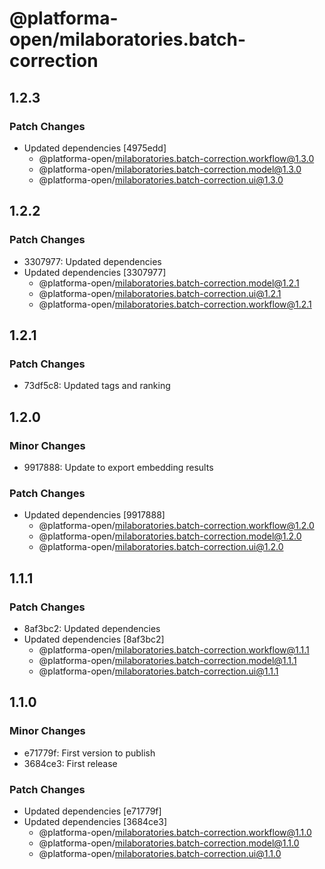 # @platforma-open/milaboratories.batch-correction

## 1.2.3

### Patch Changes

- Updated dependencies [4975edd]
  - @platforma-open/milaboratories.batch-correction.workflow@1.3.0
  - @platforma-open/milaboratories.batch-correction.model@1.3.0
  - @platforma-open/milaboratories.batch-correction.ui@1.3.0

## 1.2.2

### Patch Changes

- 3307977: Updated dependencies
- Updated dependencies [3307977]
  - @platforma-open/milaboratories.batch-correction.model@1.2.1
  - @platforma-open/milaboratories.batch-correction.ui@1.2.1
  - @platforma-open/milaboratories.batch-correction.workflow@1.2.1

## 1.2.1

### Patch Changes

- 73df5c8: Updated tags and ranking

## 1.2.0

### Minor Changes

- 9917888: Update to export embedding results

### Patch Changes

- Updated dependencies [9917888]
  - @platforma-open/milaboratories.batch-correction.workflow@1.2.0
  - @platforma-open/milaboratories.batch-correction.model@1.2.0
  - @platforma-open/milaboratories.batch-correction.ui@1.2.0

## 1.1.1

### Patch Changes

- 8af3bc2: Updated dependencies
- Updated dependencies [8af3bc2]
  - @platforma-open/milaboratories.batch-correction.workflow@1.1.1
  - @platforma-open/milaboratories.batch-correction.model@1.1.1
  - @platforma-open/milaboratories.batch-correction.ui@1.1.1

## 1.1.0

### Minor Changes

- e71779f: First version to publish
- 3684ce3: First release

### Patch Changes

- Updated dependencies [e71779f]
- Updated dependencies [3684ce3]
  - @platforma-open/milaboratories.batch-correction.workflow@1.1.0
  - @platforma-open/milaboratories.batch-correction.model@1.1.0
  - @platforma-open/milaboratories.batch-correction.ui@1.1.0
